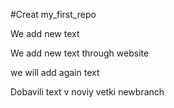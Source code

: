 #Creat my_first_repo

We add new text

We add new text through website


we will add again text

Dobavili text v noviy vetki newbranch

